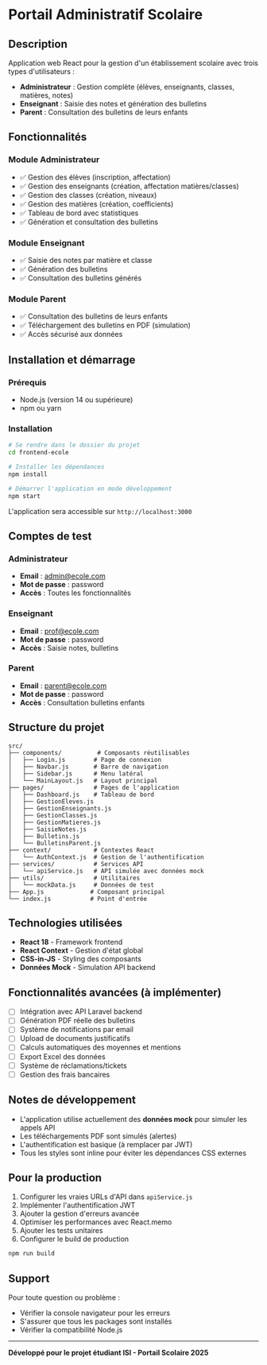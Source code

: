 # Portail Administratif Scolaire

## Description
Application web React pour la gestion d'un établissement scolaire avec trois types d'utilisateurs :
- **Administrateur** : Gestion complète (élèves, enseignants, classes, matières, notes)
- **Enseignant** : Saisie des notes et génération des bulletins
- **Parent** : Consultation des bulletins de leurs enfants

## Fonctionnalités

### Module Administrateur
- ✅ Gestion des élèves (inscription, affectation)
- ✅ Gestion des enseignants (création, affectation matières/classes)
- ✅ Gestion des classes (création, niveaux)
- ✅ Gestion des matières (création, coefficients)
- ✅ Tableau de bord avec statistiques
- ✅ Génération et consultation des bulletins

### Module Enseignant
- ✅ Saisie des notes par matière et classe
- ✅ Génération des bulletins
- ✅ Consultation des bulletins générés

### Module Parent
- ✅ Consultation des bulletins de leurs enfants
- ✅ Téléchargement des bulletins en PDF (simulation)
- ✅ Accès sécurisé aux données

## Installation et démarrage

### Prérequis
- Node.js (version 14 ou supérieure)
- npm ou yarn

### Installation
```bash
# Se rendre dans le dossier du projet
cd frontend-ecole

# Installer les dépendances
npm install

# Démarrer l'application en mode développement
npm start
```

L'application sera accessible sur `http://localhost:3000`

## Comptes de test

### Administrateur
- **Email** : admin@ecole.com
- **Mot de passe** : password
- **Accès** : Toutes les fonctionnalités

### Enseignant
- **Email** : prof@ecole.com  
- **Mot de passe** : password
- **Accès** : Saisie notes, bulletins

### Parent
- **Email** : parent@ecole.com
- **Mot de passe** : password
- **Accès** : Consultation bulletins enfants

## Structure du projet

```
src/
├── components/          # Composants réutilisables
│   ├── Login.js        # Page de connexion
│   ├── Navbar.js       # Barre de navigation
│   ├── Sidebar.js      # Menu latéral
│   └── MainLayout.js   # Layout principal
├── pages/              # Pages de l'application
│   ├── Dashboard.js    # Tableau de bord
│   ├── GestionEleves.js
│   ├── GestionEnseignants.js
│   ├── GestionClasses.js
│   ├── GestionMatieres.js
│   ├── SaisieNotes.js
│   ├── Bulletins.js
│   └── BulletinsParent.js
├── context/            # Contextes React
│   └── AuthContext.js  # Gestion de l'authentification
├── services/           # Services API
│   └── apiService.js   # API simulée avec données mock
├── utils/              # Utilitaires
│   └── mockData.js     # Données de test
├── App.js             # Composant principal
└── index.js           # Point d'entrée
```

## Technologies utilisées

- **React 18** - Framework frontend
- **React Context** - Gestion d'état global
- **CSS-in-JS** - Styling des composants
- **Données Mock** - Simulation API backend

## Fonctionnalités avancées (à implémenter)

- [ ] Intégration avec API Laravel backend
- [ ] Génération PDF réelle des bulletins
- [ ] Système de notifications par email
- [ ] Upload de documents justificatifs
- [ ] Calculs automatiques des moyennes et mentions
- [ ] Export Excel des données
- [ ] Système de réclamations/tickets
- [ ] Gestion des frais bancaires

## Notes de développement

- L'application utilise actuellement des **données mock** pour simuler les appels API
- Les téléchargements PDF sont simulés (alertes)
- L'authentification est basique (à remplacer par JWT)
- Tous les styles sont inline pour éviter les dépendances CSS externes

## Pour la production

1. Configurer les vraies URLs d'API dans `apiService.js`
2. Implémenter l'authentification JWT
3. Ajouter la gestion d'erreurs avancée
4. Optimiser les performances avec React.memo
5. Ajouter les tests unitaires
6. Configurer le build de production

```bash
npm run build
```

## Support

Pour toute question ou problème :
- Vérifier la console navigateur pour les erreurs
- S'assurer que tous les packages sont installés
- Vérifier la compatibilité Node.js

---

**Développé pour le projet étudiant ISI - Portail Scolaire 2025**